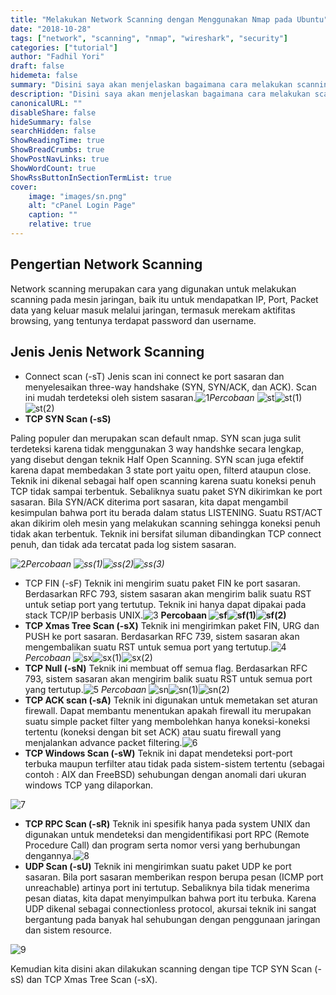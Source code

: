 ```yaml
---
title: "Melakukan Network Scanning dengan Menggunakan Nmap pada Ubuntu"
date: "2018-10-28"
tags: ["network", "scanning", "nmap", "wireshark", "security"]
categories: ["tutorial"]
author: "Fadhil Yori"
draft: false
hidemeta: false
summary: "Disini saya akan menjelaskan bagaimana cara melakukan scanning network menggunakan NMAP."
description: "Disini saya akan menjelaskan bagaimana cara melakukan scanning network menggunakan NMAP."
canonicalURL: ""
disableShare: false
hideSummary: false
searchHidden: false
ShowReadingTime: true
ShowBreadCrumbs: true
ShowPostNavLinks: true
ShowWordCount: true
ShowRssButtonInSectionTermList: true
cover:
    image: "images/sn.png"
    alt: "cPanel Login Page"
    caption: ""
    relative: true
---
```


## **Pengertian Network Scanning**

Network scanning merupakan cara yang digunakan untuk melakukan scanning pada mesin jaringan, baik itu untuk mendapatkan IP, Port, Packet data yang keluar masuk melalui jaringan, termasuk merekam aktifitas browsing, yang tentunya terdapat password dan username.

## **Jenis Jenis Network Scanning**

- Connect scan (-sT) Jenis scan ini connect ke port sasaran dan menyelesaikan three-way handshake (SYN, SYN/ACK, dan ACK). Scan ini mudah terdeteksi oleh sistem sasaran.![1](https://sandylesmana21blog.files.wordpress.com/2016/09/1.jpg?w=620)_Percobaan_ ![st](images/st.png)![st(1)](images/st1.png)![st(2)](images/st2.png)
- **TCP SYN Scan (-sS)** 

Paling populer dan merupakan scan default nmap. SYN scan juga sulit terdeteksi karena tidak menggunakan 3 way handshke secara lengkap, yang disebut dengan teknik Half Open Scanning. SYN scan juga efektif karena dapat membedakan 3 state port yaitu open, filterd ataupun close. Teknik ini dikenal sebagai half open scanning karena suatu koneksi penuh TCP tidak sampai terbentuk. Sebaliknya suatu paket SYN dikirimkan ke port sasaran. Bila SYN/ACK diterima port sasaran, kita dapat mengambil kesimpulan bahwa port itu berada dalam status LISTENING. Suatu RST/ACT akan dikirim oleh mesin yang melakukan scanning sehingga koneksi penuh tidak akan terbentuk. Teknik ini bersifat siluman dibandingkan TCP connect penuh, dan tidak ada tercatat pada log sistem sasaran.

![2](https://sandylesmana21blog.files.wordpress.com/2016/09/2.jpg?w=620)_Percobaan ![ss(1)](images/ss1.png)![ss(2)](images/ss2.png)![ss(3)](images/ss3.png)_ 

- TCP FIN (-sF) Teknik ini mengirim suatu paket FIN ke port sasaran. Berdasarkan RFC 793, sistem sasaran akan mengirim balik suatu RST untuk setiap port yang tertutup. Teknik ini hanya dapat dipakai pada stack TCP/IP berbasis UNIX.![3](https://sandylesmana21blog.files.wordpress.com/2016/09/3.jpg?w=620) __Percobaan ![sf](images/sf.png)![sf(1)](images/sf1.png)![sf(2)](images/sf2.png)__  
- **TCP Xmas Tree Scan (-sX)** Teknik ini mengirimkan paket FIN, URG dan PUSH ke port sasaran. Berdasarkan RFC 739, sistem sasaran akan mengembalikan suatu RST untuk semua port yang tertutup.![4](https://sandylesmana21blog.files.wordpress.com/2016/09/4.jpg?w=620) _Percobaan_ ![sx](images/sx.png)![sx(1)](images/sx1.png)![sx(2)](images/sx2.png)
- **TCP Null (-sN)** Teknik ini membuat off semua flag. Berdasarkan RFC 793, sistem sasaran akan mengirim balik suatu RST untuk semua port yang tertutup.![5](https://sandylesmana21blog.files.wordpress.com/2016/09/5.jpg?w=620) _Percobaan_ ![sn](images/sn.png)![sn(1)](images/sn1.png)![sn(2)](images/sn2.png)
- **TCP ACK scan (-sA)** Teknik ini digunakan untuk memetakan set aturan firewall. Dapat membantu menentukan apakah firewall itu merupakan suatu simple packet filter yang membolehkan hanya koneksi-koneksi tertentu (koneksi dengan bit set ACK) atau suatu firewall yang menjalankan advance packet filtering.![6](https://sandylesmana21blog.files.wordpress.com/2016/09/6.jpg?w=620)
- **TCP Windows Scan (-sW)** Teknik ini dapat mendeteksi port-port terbuka maupun terfilter atau tidak pada sistem-sistem tertentu (sebagai contoh : AIX dan FreeBSD) sehubungan dengan anomali dari ukuran windows TCP yang dilaporkan.

![7](https://sandylesmana21blog.files.wordpress.com/2016/09/7.jpg?w=300&h=187)

- **TCP RPC Scan (-sR)** Teknik ini spesifik hanya pada system UNIX dan digunakan untuk mendeteksi dan mengidentifikasi port RPC (Remote Procedure Call) dan program serta nomor versi yang berhubungan dengannya.![8](https://sandylesmana21blog.files.wordpress.com/2016/09/8.jpg?w=300&h=249)
- **UDP Scan (-sU)** Teknik ini mengirimkan suatu paket UDP ke port sasaran. Bila port sasaran memberikan respon berupa pesan (ICMP port unreachable) artinya port ini tertutup. Sebaliknya bila tidak menerima pesan diatas, kita dapat menyimpulkan bahwa port itu terbuka. Karena UDP dikenal sebagai connectionless protocol, akursai teknik ini sangat bergantung pada banyak hal sehubungan dengan penggunaan jaringan dan sistem resource.

![9](https://sandylesmana21blog.files.wordpress.com/2016/09/9.jpg?w=620)

Kemudian kita disini akan dilakukan scanning dengan tipe TCP SYN Scan (-sS) dan TCP Xmas Tree Scan (-sX).
